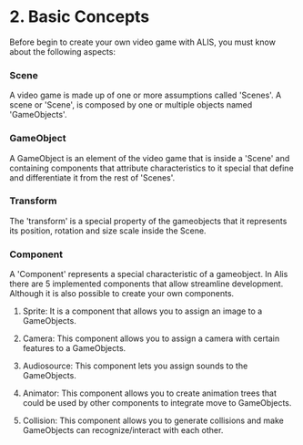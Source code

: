# 2. Basic Concepts

Before begin to create your own video game with ALIS, you must
know about the following aspects:

### Scene

A video game is made up of one or more assumptions called
'Scenes'. A scene or 'Scene', is composed by one or multiple
objects named 'GameObjects'.

### GameObject

A GameObject is an element of the video game that is inside
a 'Scene' and containing components that attribute characteristics to it
special that define and differentiate it from the rest of 'Scenes'.

### Transform

The 'transform' is a special property of the gameobjects that it represents
its position, rotation and size scale inside the Scene.

### Component

A 'Component' represents a special characteristic of a
gameobject. In Alis there are 5 implemented components that allow
streamline development. Although it is also possible to create your own
components.


1.  Sprite: It is a component that allows you to assign an image to a
    GameObjects.

2.  Camera: This component allows you to assign a camera with certain
    features to a GameObjects.

3.  Audiosource: This component lets you assign sounds to the
    GameObjects.

4.  Animator: This component allows you to create animation trees that
    could be used by other components to integrate move to GameObjects.

5.  Collision: This component allows you to generate collisions and make
    GameObjects can recognize/interact with each other.
